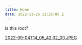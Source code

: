 ```yaml
---
title: Home
date: 2022-11-26 11:26:00 Z
---
```


is this root?

[2022-09-04T14_05_42 02_00.JPEG](/uploads/2022-09-04T14_05_42%2002_00.JPEG)
